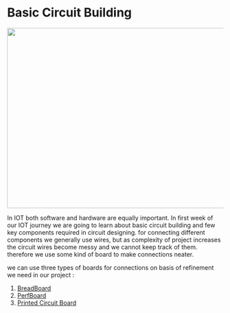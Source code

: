 # Basic Circuit Building

<img src="https://user-images.githubusercontent.com/60490438/133898629-9b6c9e54-fb6b-4602-afbe-191fe92a4c46.png" width="800" height="420" >
  
<p>In IOT both software and hardware are equally important. In first week of our IOT journey we are going to learn about basic circuit building and few key components required in circuit designing.  
for connecting different components we generally use wires, but as complexity of project increases the circuit wires become messy and we cannot keep track of them. therefore we use some kind of board to make connections neater.  </p>
we can use three types of boards for connections on basis of refinement we need in our project :

1. [BreadBoard](https://github.com/Global-IOT/IOT/tree/main/WEEK_of_learning/Week-1/breadboard)
2. [PerfBoard](https://github.com/Global-IOT/IOT/tree/main/WEEK_of_learning/Week-1/Perf_Board)
3. [Printed Circuit Board](https://github.com/Global-IOT/IOT/tree/main/WEEK_of_learning/Week-1/PCB)
